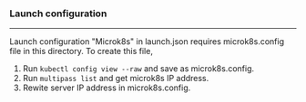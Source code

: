 ### Launch configuration
---
Launch configuration "Microk8s" in launch.json requires microk8s.config file in this directory. To create this file,
1. Run `kubectl config view --raw` and save as microk8s.config.
1. Run `multipass list` and get microk8s IP address.
1. Rewite server IP address in microk8s.config.

